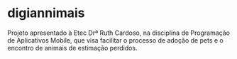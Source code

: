 # digiannimais
Projeto apresentado à Etec Drª Ruth Cardoso, na disciplina de Programação de Aplicativos Mobile, que visa facilitar o processo de adoção de pets e o encontro de animais de estimação perdidos.
